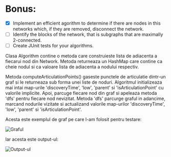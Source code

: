 Bonus:
=====
- [X] Implement an efficient agorithm to determine if there are nodes in this networks which, if they are removed, disconnect the network.
- [ ] Identify the blocks of the network, that is subgraphs that are maximally 2-connected.
- [ ] Create JUnit tests for your algorithms.

Clasa Algorithm contine o metoda care construieste lista de adiacenta a fiecarui nod din Network. Metoda returneaza un HashMap care contine ca cheie nodul si ca valoare lista de adiacenta a nodului respectiv.

Metoda computeArticulationPoints() gaseste punctele de articulatie dintr-un graf si le returneaza sub forma unei liste de noduri.
Algoritmul initializeaza mai intai map-urile 'discoveryTime', 'low', 'parent' si 'isArticulationPoint' cu valorile implicite. Apoi, parcuge fiecare nod din graf si apeleaza metoda 'dfs' pentru fiecare nod nevizitat. 
Metoda 'dfs' parcurge graful in adancime, marcand nodurile vizitate si actualizand valorile map-urilor 'discoveryTime', 'low', 'parent' si 'isArticulationPoint'.

Acesta este exemplul de graf pe care l-am folosit pentru testare:

![Graful](https://i.ibb.co/RjXSGym/Screenshot-2023-03-19-at-01-37-41.png)

Iar acesta este output-ul:

![Output-ul](https://i.ibb.co/9gy4jvT/Screenshot-2023-03-19-at-01-02-27.png)